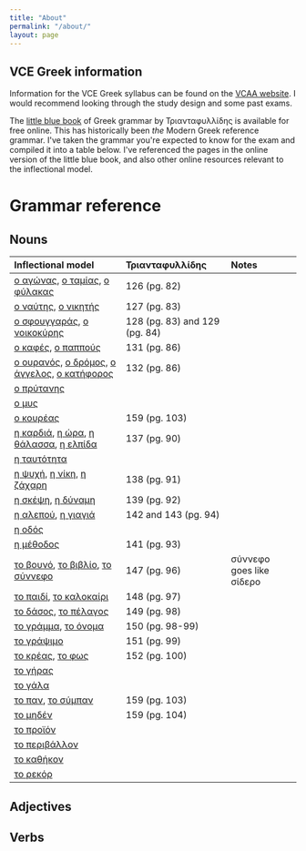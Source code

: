 ```yaml
---
title: "About"
permalink: "/about/"
layout: page
---
```


## VCE Greek information

Information for the VCE Greek syllabus can be found on the [VCAA
website](https://www.vcaa.vic.edu.au/assessment/vce-assessment/past-examinations/Pages/Greek.aspx).
I would recommend looking through the study design and some past exams.

The [little blue
book](http://www.greek-language.gr/greekLang/files/document/modern_greek/grammatiki.triantafyllidi.pdf)
of Greek grammar by Τριανταφυλλίδης is available for free online. This has
historically been *the* Modern Greek reference grammar. I've taken the grammar
you're expected to know for the exam and compiled it into a table below. I've
referenced the pages in the online version of the little blue book, and also
other online resources relevant to the inflectional model.

# Grammar reference

## Nouns 

| Inflectional model                                                                                                                                                                                                                                               | Τριανταφυλλίδης               | Notes                    |
|:-----------------------------------------------------------------------------------------------------------------------------------------------------------------------------------------------------------------------------------------------------------------|:------------------------------|:-------------------------|
| [ο αγώνας](https://en.wiktionary.org/wiki/αγώνας#Declension), [ο ταμίας](https://en.wiktionary.org/wiki/ταμίας#Declension), [ο φύλακας](https://en.wiktionary.org/wiki/φύλακας#Declension)                                                                       | 126 (pg. 82)                  |                          |
| [ο ναύτης](https://en.wiktionary.org/wiki/ναύτης#Declension), [ο νικητής](https://en.wiktionary.org/wiki/νικητής#Declension)                                                                                                                                     | 127 (pg. 83)                  |                          |
| [ο σφουγγαράς](https://en.wiktionary.org/wiki/σφουγγαράς#Declension), [ο νοικοκύρης](https://en.wiktionary.org/wiki/νοικοκύρης#Declension)                                                                                                                       | 128 (pg. 83) and 129 (pg. 84) |                          |
| [ο καφές](https://en.wiktionary.org/wiki/καφές#Declension), [ο παππούς](https://en.wiktionary.org/wiki/παππούς#Declension)                                                                                                                                       | 131 (pg. 86)                  |                          |
| [ο ουρανός](https://en.wiktionary.org/wiki/ουρανός#Declension), [ο δρόμος](https://en.wiktionary.org/wiki/δρόμος#Declension), [ο άγγελος](https://en.wiktionary.org/wiki/άγγελος#Declension), [ο κατήφορος](https://en.wiktionary.org/wiki/κατήφορος#Declension) | 132 (pg. 86)                  |                          |
| [ο πρύτανης](https://en.wiktionary.org/wiki/πρύτανης#Declension)                                                                                                                                                                                                 |                               |                          |
| [ο μυς](https://en.wiktionary.org/wiki/μυς#Declension)                                                                                                                                                                                                           |                               |                          |
| [ο κουρέας](https://en.wiktionary.org/wiki/κουρέας#Declension)                                                                                                                                                                                                   | 159 (pg. 103)                 |                          |
| [η καρδιά](https://en.wiktionary.org/wiki/καρδιά#Declension), [η ώρα](https://en.wiktionary.org/wiki/ώρα#Declension), [η θάλασσα](https://en.wiktionary.org/wiki/θάλασσα#Declension), [η ελπίδα](https://en.wiktionary.org/wiki/ελπίδα#Declension)               | 137 (pg. 90)                  |                          |
| [η ταυτότητα](https://en.wiktionary.org/wiki/ταυτότητα#Declension)                                                                                                                                                                                               |                               |                          |
| [η ψυχή](https://en.wiktionary.org/wiki/ψυχή#Declension), [η νίκη](https://en.wiktionary.org/wiki/νίκη#Declension), [η ζάχαρη](https://en.wiktionary.org/wiki/ζάχαρη#Declension)                                                                                 | 138 (pg. 91)                  |                          |
| [η σκέψη](https://en.wiktionary.org/wiki/σκέψη#Declension), [η δύναμη](https://en.wiktionary.org/wiki/δύναμη#Declension)                                                                                                                                         | 139 (pg. 92)                  |                          |
| [η αλεπού](https://en.wiktionary.org/wiki/αλεπού#Declension), [η γιαγιά](https://en.wiktionary.org/wiki/γιαγιά#Declension)                                                                                                                                       | 142 and 143 (pg. 94)          |                          |
| [η οδός](https://en.wiktionary.org/wiki/οδός#Declension)                                                                                                                                                                                                         |                               |                          |
| [η μέθοδος](https://en.wiktionary.org/wiki/μέθοδος#Declension)                                                                                                                                                                                                   | 141 (pg. 93)                  |                          |
| [το βουνό](https://en.wiktionary.org/wiki/βουνό#Declension), [το βιβλίο](https://en.wiktionary.org/wiki/βιβλίο#Declension), [το σύννεφο](https://en.wiktionary.org/wiki/σύννεφο#Declension)                                                                      | 147 (pg. 96)                  | σύννεφο goes like σίδερο |
| [το παιδί](https://en.wiktionary.org/wiki/παιδί#Declension), [το καλοκαίρι](https://en.wiktionary.org/wiki/καλοκαίρι#Declension)                                                                                                                                 | 148 (pg. 97)                  |                          |
| [το δάσος](https://en.wiktionary.org/wiki/δάσος#Declension), [το πέλαγος](https://en.wiktionary.org/wiki/πέλαγος#Declension)                                                                                                                                     | 149 (pg. 98)                  |                          |
| [το γράμμα](https://en.wiktionary.org/wiki/γράμμα#Declension), [το όνομα](https://en.wiktionary.org/wiki/όνομα#Declension)                                                                                                                                       | 150 (pg. 98-99)               |                          |
| [το γράψιμο](https://en.wiktionary.org/wiki/γράψιμο#Declension)                                                                                                                                                                                                  | 151 (pg. 99)                  |                          |
| [το κρέας](https://en.wiktionary.org/wiki/κρέας#Declension), [το φως](https://en.wiktionary.org/wiki/φως#Declension)                                                                                                                                             | 152 (pg. 100)                 |                          |
| [το γήρας](https://en.wiktionary.org/wiki/γήρας#Declension)                                                                                                                                                                                                      |                               |                          |
| [το γάλα](https://en.wiktionary.org/wiki/γάλα#Declension)                                                                                                                                                                                                        |                               |                          |
| [το παν](https://en.wiktionary.org/wiki/παν#Declension), [το σύμπαν](https://en.wiktionary.org/wiki/σύμπαν#Declension)                                                                                                                                           | 159 (pg. 103)                 |                          |
| [το μηδέν](https://en.wiktionary.org/wiki/μηδέν#Declension)                                                                                                                                                                                                      | 159 (pg. 104)                 |                          |
| [το προϊόν](https://en.wiktionary.org/wiki/προϊόν#Declension)                                                                                                                                                                                                    |                               |                          |
| [το περιβάλλον](https://en.wiktionary.org/wiki/περιβάλλον#Declension)                                                                                                                                                                                            |                               |                          |
| [το καθήκον](https://en.wiktionary.org/wiki/καθήκον#Declension)                                                                                                                                                                                                  |                               |                          |
| [το ρεκόρ](https://en.wiktionary.org/wiki/ρεκόρ#Declension)                                                                                                                                                                                                      |                               |                          |

## Adjectives

## Verbs
